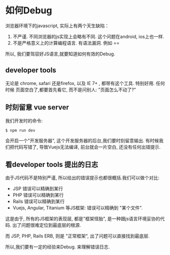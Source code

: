 # 如何Debug

浏览器环境下的javascript, 实际上有两个天生缺陷：

1. 不严谨. 不同浏览器的js实现上会略有不同. 这个问题在android, ios上也一样.
2. 不是严格意义上的计算编程语言. 有语法漏洞. 例如 ==

所以, 我们要驾驭好JS语言,就要知道如何有效的Debug.

## developer tools

无论是 chrome, safari 还是firefox, 以及  IE 7+ , 都带有这个工具. 特别好用. 任何时候
页面空白了,都要首先看它, 而不是问别人: "页面怎么不动了?"

## 时刻留意 vue server

我们开发时的命令:

```
$ npm run dev
```

会开启一个"开发服务器", 这个开发服务器的后台,我们要时刻留意输出.
有时候我们把代码写错了, 导致Vuejs无法编译, 前台就会一片空白, 还没有任何出错提示.

## 看developer tools 提出的日志

由于JS代码不是特别严谨, 所以给出的错误提示也都很概括.我们可以做个对比:

- JSP  错误可以精确到某行
- PHP  错误可以精确到某行
- Rails 错误可以精确到某行
- Vuejs, Angular, Titanium 等JS框架: 错误可以精确到 "某个文件".

这是由于, 所有的JS框架的表现层, 都是"框架怪胎", 是一种跟js语言环境妥协的代码.
出了问题很难定位到最底层的根源.

而 JSP, PHP, Rails ERB, 则是 "正常框架", 出了问题可以直接找到最底层.

所以,我们要有一定的经验来Debug. 来理解错误日志.
